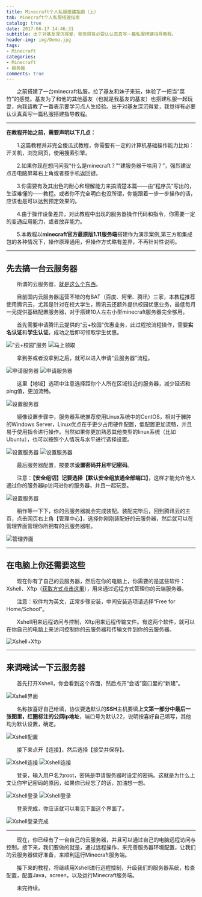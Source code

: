 ```yaml
---
title: Minecraft个人私服搭建指南（上）
tab: Minecraft个人私服搭建指南
catalog: true
date: 2017-06-17 14:46:31
subtitle: 出于对基友深沉得爱，我觉得有必要认认真真写一篇私服搭建指导教程。
header-img: img/Demo.jpg
tags:
- Minecraft
categories:
- Minecraft
- 服务器
comments: true
---
```


&emsp;&emsp;之前搭建了一台minecraft私服，拉了基友和妹子来玩，体验了一把当“腐竹”的感觉。基友为了和他的其他基友（也就是我基友的基友）也搭建私服一起玩耍，向我请教了一番表示要学习点人生经验。出于对基友深沉得爱，我觉得有必要认认真真写一篇私服搭建指导教程。

---

**在教程开始之前，需要声明以下几点：**

&emsp;&emsp;1.这篇教程并非完全傻瓜式教程，你需要有一定的计算机基础操作能力比如：开关机，浏览网页，使用搜索引擎。

&emsp;&emsp;2.如果你现在想问问我“什么是minecraft？”“建服务器干啥用？”，强烈建议点击电脑屏幕右上角或者按手机返回键。

&emsp;&emsp;3.你需要有及其出色的耐心和理解能力来搞清楚本篇——由“程序员”写出的，生涩难懂的——教程。或者你不完全明白也没所谓，你能跟着一步一步操作的话，应该也是可以达到预定效果的。

&emsp;&emsp;4.由于操作设备差异，对此教程中出现的服务器操作代码和指令，你需要一定的变通应用能力，或者放弃能力。 

&emsp;&emsp;5.本教程以**minecraft官方最原版1.11服务端**搭建作为演示案例,第三方和集成包的各种情况下，操作原理通用，但操作方式略有差异，不再针对性说明。

---

## 先去搞一台云服务器

&emsp;&emsp;所谓的云服务器，[就是这么个东西](https://link.jianshu.com/?t=http://baike.baidu.com/link?url=a6ccFv4JhedFsQjg_DzgCbM8pQpeVNiJIAGC5XUxDp5NnmLfMuw-kcxh45wI2qfuEGV4yUkx5qq2Js0_E9EmyvZJxC_KCRaiS_b8n1uG5FxkQd0WI--X0VAp1MGsXjlu)。

&emsp;&emsp;目前国内云服务器运营不错的有BAT（百度、阿里、腾讯）三家，本教程推荐使用腾讯云，尤其是针对在校大学生，腾讯云还额外提供校园优惠业务，最低每月一元提供基础配置服务器，对于搭建10人左右小型minecraft服务器完全够用。

&emsp;&emsp;首先需要申请腾讯云提供的“云+校园”优惠业务，此过程按流程操作，需要**实名认证**和**学生认证**，成功之后即可领取学生优惠。

![“云+校园”服务](img/img1.png)
![马上领取](img/img2.png)

&emsp;&emsp;拿到券或者没拿到之后，就可以进入申请“云服务器”流程。

![申请服务器](img/img3.png)
![申请服务器](img/img4.png)

&emsp;&emsp;这里【地域】选项中注意选择距你个人所在区域较近的服务器，减少延迟和ping值，更加流畅。

![设置服务器](img/img5.png)

&emsp;&emsp;镜像设置步骤中，服务器系统推荐使用Linux系统中的CentOS，相对于臃肿的Windows Server，Linux优点在于更少占用硬件配置，低配置更加流畅，并且易于使用指令进行操作。当然如果你更加熟悉其他类型的linux系统（比如Ubuntu），也可以按照个人情况与水平进行选择设置。

![设置服务器](img/img6.png)
![设置服务器](img/img7.png)

&emsp;&emsp;最后服务器配置，按要求**设置密码并且牢记密码**。

&emsp;&emsp;注意：**【安全组切】记要选择【默认安全组放通全部端口】**，这样才能允许他人通过你的服务器ip访问进你的服务器，并且一起玩耍。

![设置服务器](img/img8.png)

&emsp;&emsp;稍作等一下下，你的云服务器就会完成装配。装配完毕后，回到腾讯云的主页，点击网页右上角【管理中心】，选择你刚刚装配好的云服务器，然后就可以在管理界面管理你所拥有的云服务器啦。

![管理界面](img/img9.png)

---

## 在电脑上你还需要这些

&emsp;&emsp;现在你有了自己的云服务器，然后在你的电脑上，你需要的是这些软件：Xshell、Xftp（[获取方式点击这里](https://link.jianshu.com/?t=http://pan.baidu.com/s/1skOLxtN)），用来通过远程方式管理你的云端服务器。

&emsp;&emsp;注意：软件均为英文，正常步骤安装，中间安装选项请选择“Free for Home/School”。

&emsp;&emsp;Xshell用来远程访问与控制，Xftp用来远程传输文件。有这两个软件，就可以在你自己的电脑上来访问控制你的云服务器和传输文件到你的云服务器。

![Xshell+Xftp](img/img10.png)

---

## 来调~~戏~~试一下云服务器

&emsp;&emsp;首先打开Xshell，你会看到这个界面，然后点开“会话”窗口里的“新建”。


![Xshell界面](img/img11.png)

&emsp;&emsp;名称按喜好自己给填，协议要选默认的**SSH**主机要填**上文第一部分中最后一张图里，红圈标注的公网ip地址**，端口号为默认22，说明按喜好自己填写，其他均为默认设置，确定。

![Xshell配置](img/img12.png)

&emsp;&emsp;接下来点开【连接】，然后选择【接受并保存】。

![Xshell连接](img/img13.png)
![Xshell连接](img/img14.png)

&emsp;&emsp;登录，输入用户名为root，密码是申请服务器时设定的密码。这就是为什么上文让你牢记密码的原因，如果你已经忘了的话，加油想一想。

![Xshell登录](img/img15.png)
![Xshell登录](img/img16.png)

&emsp;&emsp;登录完成，你应该就可以看见下面这个界面了。

![Xshell登录完成](img/img17.png)

---

&emsp;&emsp;现在，你已经有了一台自己的云服务器，并且可以通过自己的电脑远程访问与控制。接下来，我们要做的就是，通过远程操作，来完善服务器环境配置，让我们的云服务器做好准备，来顺利运行Minecraft服务端。

&emsp;&emsp;接下来的教程，将继续用Xshell进行远程控制，升级我们的服务器系统，检查配置，配置Java，screen，以及运行Minecraft服务端。

&emsp;&emsp;未完待续。